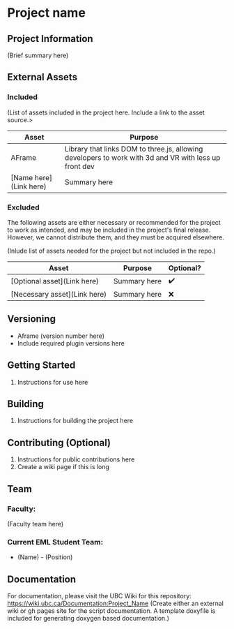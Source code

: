 # Project name
## Project Information
(Brief summary here)

## External Assets

### Included
(List of assets included in the project here. Include a link to the asset source.>

| Asset | Purpose |
| ------ | ------ |
| AFrame | Library that links DOM to three.js, allowing developers to work with 3d and VR with less up front dev | 
| [Name here](Link here) | Summary here |

### Excluded
The following assets are either necessary or recommended for the project to work as intended, and may be included in the project's final release. However, we cannot distribute them, and they must be acquired elsewhere.

(Inlude list of assets needed for the project but not included in the repo.)

| Asset | Purpose | Optional? |
| ------ | ------ | ------ |
| [Optional asset](Link here) | Summary here | :heavy_check_mark: |
| [Necessary asset](Link here) | Summary here | :x: |

## Versioning

- Aframe (version number here)
- Include required plugin versions here

## Getting Started

1. Instructions for use here

## Building

1. Instructions for building the project here

## Contributing (Optional) 

1. Instructions for public contributions here
2. Create a wiki page if this is long

## Team

### Faculty:
(Faculty team here)

### Current EML Student Team:

- (Name) - (Position)

## Documentation
For documentation, please visit the UBC Wiki for this repository: 
https://wiki.ubc.ca/Documentation:Project_Name
(Create either an external wiki or gh pages site for the script documentation. A template doxyfile is included for generating doxygen based documentation.)
